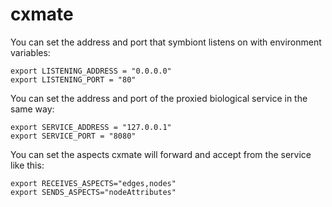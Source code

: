 # cxmate

You can set the address and port that symbiont listens on with environment variables:

```
export LISTENING_ADDRESS = "0.0.0.0"
export LISTENING_PORT = "80"
```

You can set the address and port of the proxied biological service in the same way:

```
export SERVICE_ADDRESS = "127.0.0.1"
export SERVICE_PORT = "8080"
```

You can set the aspects cxmate will forward and accept from the service like this:

```
export RECEIVES_ASPECTS="edges,nodes"
export SENDS_ASPECTS="nodeAttributes"
```

